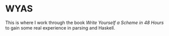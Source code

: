 # WYAS

This is where I work through the book *Write Yourself a Scheme in 48 Hours* to gain some real experience in parsing and Haskell.

